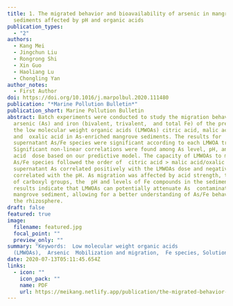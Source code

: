 ```yaml
---
title: 1. The migrated behavior and bioavailability of arsenic in mangrove
  sediments affected by pH and organic acids
publication_types:
  - "2"
authors:
  - Kang Mei
  - Jingchun Liu
  - Rongrong Shi
  - Xin Guo
  - Haoliang Lu
  - Chongling Yan
author_notes:
  - First Author
doi: https://doi.org/10.1016/j.marpolbul.2020.111480
publication: "*Marine Pollution Bulletin*"
publication_short: Marine Pollution Bulletin
abstract: Batch experiments were conducted to study the migration behavior of
  arsenic (As) and iron (bivalent, trivalent,  and total Fe) of the presence of
  the low molecular weight organic acids (LMWOAs) citric acid, malic acid,
  and  oxalic acid in As-enriched mangrove sediments. The results for
  supernatant As/Fe species were significant according to each LMWOA treatment.
  Significant non-linear correlations were found among As level, pH, and
  acid  dose based on our predictive model. The capacity of LMWOAs to mobilize
  As/Fe species followed the order of  citric acid > malic acid/oxalic acid. The
  supernatant As correlated positively with the LMWOAs dose and negatively
  correlated with the pH. As migration was affected by acid strength, the number
  of carboxyl groups, the  pH and levels of Fe compounds in the sediments. The
  results indicate that LMWOAs can potentially attenuate As  contamination from
  mangrove sediment, allowing for a better understanding of As/Fe behavior in
  the rhizosphere.
draft: false
featured: true
image:
  filename: featured.jpg
  focal_point: ""
  preview_only: ""
summary: "Keywords:  Low molecular weight organic acids
  (LMWOAs),  Arsenic  Mobilization and migration,  Fe species, Solution pH"
date: 2020-07-13T05:11:45.654Z
links:
  - icon: ""
    icon_pack: ""
    name: PDF
    url: https://meikang.netlify.app/publication/the-migrated-behavior-and-bioavailability-of-arsenic-in-mangrove-sediments-affected-by-ph-and-organic-acids/meikang_2020_MPB.pdf
---
```

